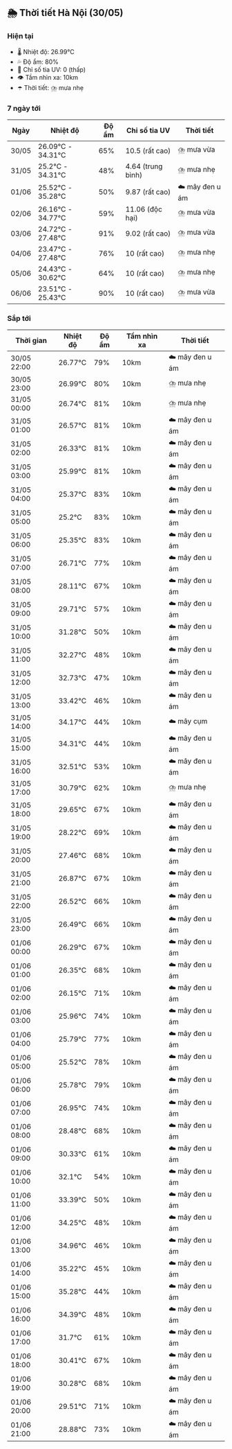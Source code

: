 ## 🌦️ Thời tiết Hà Nội (30/05)

### Hiện tại

- 🌡️ Nhiệt độ: 26.99℃
- 💦 Độ ẩm: 80%
- 🌟 Chỉ số tia UV: 0 (thấp)
- 👁️ Tầm nhìn xa: 10km
- ☂️ Thời tiết: ⛈️ mưa nhẹ

### 7 ngày tới

| Ngày | Nhiệt độ | Độ ẩm | Chỉ số tia UV | Thời tiết |
| --- | --- | --- | --- | --- |
| 30/05 | 26.09℃ - 34.31℃ | 65% | 10.5 (rất cao) | ⛈️ mưa vừa |
| 31/05 | 25.2℃ - 34.31℃ | 48% | 4.64 (trung bình) | ⛈️ mưa nhẹ |
| 01/06 | 25.52℃ - 35.28℃ | 50% | 9.87 (rất cao) | ☁️ mây đen u ám |
| 02/06 | 26.16℃ - 34.77℃ | 59% | 11.06 (độc hại) | ⛈️ mưa vừa |
| 03/06 | 24.72℃ - 27.48℃ | 91% | 9.02 (rất cao) | ⛈️ mưa vừa |
| 04/06 | 23.47℃ - 27.48℃ | 76% | 10 (rất cao) | ⛈️ mưa nhẹ |
| 05/06 | 24.43℃ - 30.62℃ | 64% | 10 (rất cao) | ⛈️ mưa nhẹ |
| 06/06 | 23.51℃ - 25.43℃ | 90% | 10 (rất cao) | ⛈️ mưa vừa |

### Sắp tới

| Thời gian | Nhiệt độ | Độ ẩm | Tầm nhìn xa | Thời tiết |
| --- | --- | --- | --- | --- |
| 30/05 22:00 | 26.77℃ | 79% | 10km | ☁️ mây đen u ám |
| 30/05 23:00 | 26.99℃ | 80% | 10km | ⛈️ mưa nhẹ |
| 31/05 00:00 | 26.74℃ | 81% | 10km | ⛈️ mưa nhẹ |
| 31/05 01:00 | 26.57℃ | 81% | 10km | ☁️ mây đen u ám |
| 31/05 02:00 | 26.33℃ | 81% | 10km | ☁️ mây đen u ám |
| 31/05 03:00 | 25.99℃ | 81% | 10km | ☁️ mây đen u ám |
| 31/05 04:00 | 25.37℃ | 83% | 10km | ☁️ mây đen u ám |
| 31/05 05:00 | 25.2℃ | 83% | 10km | ☁️ mây đen u ám |
| 31/05 06:00 | 25.35℃ | 83% | 10km | ☁️ mây đen u ám |
| 31/05 07:00 | 26.71℃ | 77% | 10km | ☁️ mây đen u ám |
| 31/05 08:00 | 28.11℃ | 67% | 10km | ☁️ mây đen u ám |
| 31/05 09:00 | 29.71℃ | 57% | 10km | ☁️ mây đen u ám |
| 31/05 10:00 | 31.28℃ | 50% | 10km | ☁️ mây đen u ám |
| 31/05 11:00 | 32.27℃ | 48% | 10km | ☁️ mây đen u ám |
| 31/05 12:00 | 32.73℃ | 47% | 10km | ☁️ mây đen u ám |
| 31/05 13:00 | 33.42℃ | 46% | 10km | ☁️ mây đen u ám |
| 31/05 14:00 | 34.17℃ | 44% | 10km | ☁️ mây cụm |
| 31/05 15:00 | 34.31℃ | 44% | 10km | ☁️ mây đen u ám |
| 31/05 16:00 | 32.51℃ | 53% | 10km | ☁️ mây đen u ám |
| 31/05 17:00 | 30.79℃ | 62% | 10km | ⛈️ mưa nhẹ |
| 31/05 18:00 | 29.65℃ | 67% | 10km | ☁️ mây đen u ám |
| 31/05 19:00 | 28.22℃ | 69% | 10km | ☁️ mây đen u ám |
| 31/05 20:00 | 27.46℃ | 68% | 10km | ☁️ mây đen u ám |
| 31/05 21:00 | 26.87℃ | 67% | 10km | ☁️ mây đen u ám |
| 31/05 22:00 | 26.52℃ | 66% | 10km | ☁️ mây đen u ám |
| 31/05 23:00 | 26.49℃ | 66% | 10km | ☁️ mây đen u ám |
| 01/06 00:00 | 26.29℃ | 67% | 10km | ☁️ mây đen u ám |
| 01/06 01:00 | 26.35℃ | 68% | 10km | ☁️ mây đen u ám |
| 01/06 02:00 | 26.15℃ | 71% | 10km | ☁️ mây đen u ám |
| 01/06 03:00 | 25.96℃ | 74% | 10km | ☁️ mây đen u ám |
| 01/06 04:00 | 25.79℃ | 77% | 10km | ☁️ mây đen u ám |
| 01/06 05:00 | 25.52℃ | 78% | 10km | ☁️ mây đen u ám |
| 01/06 06:00 | 25.78℃ | 79% | 10km | ☁️ mây đen u ám |
| 01/06 07:00 | 26.95℃ | 74% | 10km | ☁️ mây đen u ám |
| 01/06 08:00 | 28.48℃ | 68% | 10km | ☁️ mây đen u ám |
| 01/06 09:00 | 30.33℃ | 61% | 10km | ☁️ mây đen u ám |
| 01/06 10:00 | 32.1℃ | 54% | 10km | ☁️ mây đen u ám |
| 01/06 11:00 | 33.39℃ | 50% | 10km | ☁️ mây đen u ám |
| 01/06 12:00 | 34.25℃ | 48% | 10km | ☁️ mây đen u ám |
| 01/06 13:00 | 34.96℃ | 46% | 10km | ☁️ mây đen u ám |
| 01/06 14:00 | 35.22℃ | 45% | 10km | ☁️ mây đen u ám |
| 01/06 15:00 | 35.28℃ | 44% | 10km | ☁️ mây đen u ám |
| 01/06 16:00 | 34.39℃ | 48% | 10km | ☁️ mây đen u ám |
| 01/06 17:00 | 31.7℃ | 61% | 10km | ☁️ mây đen u ám |
| 01/06 18:00 | 30.41℃ | 67% | 10km | ☁️ mây đen u ám |
| 01/06 19:00 | 30.28℃ | 68% | 10km | ☁️ mây đen u ám |
| 01/06 20:00 | 29.51℃ | 71% | 10km | ☁️ mây đen u ám |
| 01/06 21:00 | 28.88℃ | 73% | 10km | ☁️ mây đen u ám |
